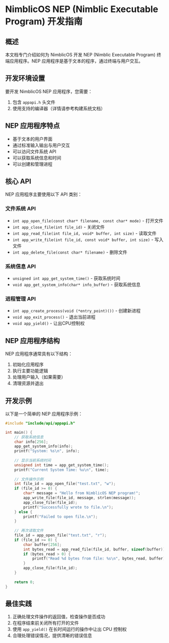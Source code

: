 # NimblicOS NEP (Nimblic Executable Program) 开发指南

## 概述

本文档专门介绍如何为 NimblicOS 开发 NEP (Nimblic Executable Program) 终端应用程序。NEP 应用程序是基于文本的程序，通过终端与用户交互。

## 开发环境设置

要开发 NimblicOS NEP 应用程序，您需要：

1. 包含 `appapi.h` 头文件
2. 使用支持的编译器（详情请参考构建系统文档）

## NEP 应用程序特点

- 基于文本的用户界面
- 通过标准输入输出与用户交互
- 可以访问文件系统 API
- 可以获取系统信息和时间
- 可以创建和管理进程

## 核心 API

NEP 应用程序主要使用以下 API 类别：

### 文件系统 API

- `int app_open_file(const char* filename, const char* mode)` - 打开文件
- `int app_close_file(int file_id)` - 关闭文件
- `int app_read_file(int file_id, void* buffer, int size)` - 读取文件
- `int app_write_file(int file_id, const void* buffer, int size)` - 写入文件
- `int app_delete_file(const char* filename)` - 删除文件

### 系统信息 API

- `unsigned int app_get_system_time()` - 获取系统时间
- `void app_get_system_info(char* info_buffer)` - 获取系统信息

### 进程管理 API

- `int app_create_process(void (*entry_point)())` - 创建新进程
- `void app_exit_process()` - 退出当前进程
- `void app_yield()` - 让出CPU控制权

## NEP 应用程序结构

NEP 应用程序通常具有以下结构：

1. 初始化应用程序
2. 执行主要功能逻辑
3. 处理用户输入（如果需要）
4. 清理资源并退出

## 开发示例

以下是一个简单的 NEP 应用程序示例：

```c
#include "include/api/appapi.h"

int main() {
    // 获取系统信息
    char info[256];
    app_get_system_info(info);
    printf("System: %s\n", info);
    
    // 显示当前系统时间
    unsigned int time = app_get_system_time();
    printf("Current System Time: %u\n", time);
    
    // 文件操作示例
    int file_id = app_open_file("test.txt", "w");
    if (file_id >= 0) {
        char* message = "Hello from NimblicOS NEP program!";
        app_write_file(file_id, message, strlen(message));
        app_close_file(file_id);
        printf("Successfully wrote to file.\n");
    } else {
        printf("Failed to open file.\n");
    }
    
    // 再次读取文件
    file_id = app_open_file("test.txt", "r");
    if (file_id >= 0) {
        char buffer[256];
        int bytes_read = app_read_file(file_id, buffer, sizeof(buffer));
        if (bytes_read > 0) {
            printf("Read %d bytes from file: %s\n", bytes_read, buffer);
        }
        app_close_file(file_id);
    }
    
    return 0;
}
```


## 最佳实践

1. 正确处理文件操作的返回值，检查操作是否成功
2. 在程序结束前关闭所有打开的文件
3. 使用 `app_yield()` 在长时间运行的操作中让出 CPU 控制权
4. 合理处理错误情况，提供清晰的错误信息
